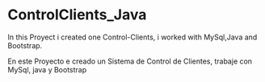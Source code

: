 # ControlClients_Java
In this Proyect i created one Control-Clients, i worked with MySql,Java and Bootstrap.

En este Proyecto e creado un Sistema de Control de Clientes, trabaje con MySql, java y Bootstrap
